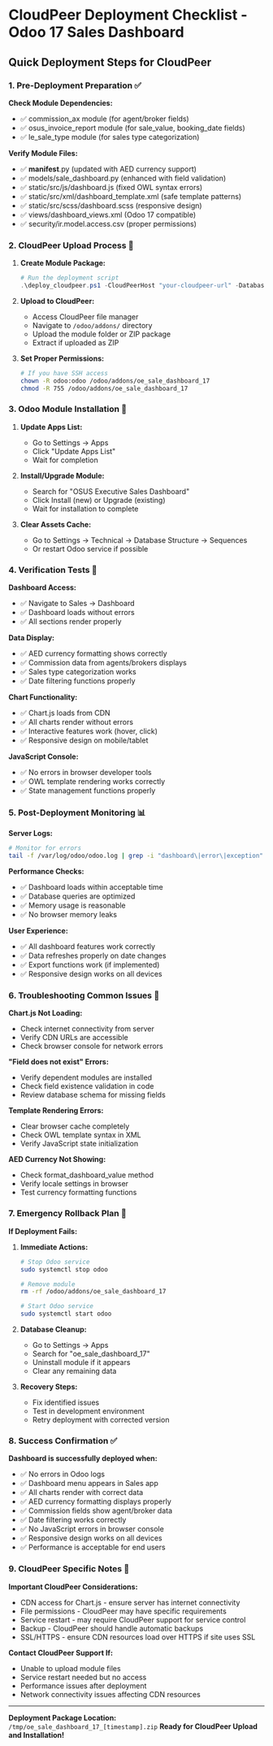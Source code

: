 # CloudPeer Deployment Checklist - Odoo 17 Sales Dashboard

## Quick Deployment Steps for CloudPeer

### 1. Pre-Deployment Preparation ✅

**Check Module Dependencies:**
- ✅ commission_ax module (for agent/broker fields)
- ✅ osus_invoice_report module (for sale_value, booking_date fields)
- ✅ le_sale_type module (for sales type categorization)

**Verify Module Files:**
- ✅ __manifest__.py (updated with AED currency support)
- ✅ models/sale_dashboard.py (enhanced with field validation)
- ✅ static/src/js/dashboard.js (fixed OWL syntax errors)
- ✅ static/src/xml/dashboard_template.xml (safe template patterns)
- ✅ static/src/scss/dashboard.scss (responsive design)
- ✅ views/dashboard_views.xml (Odoo 17 compatible)
- ✅ security/ir.model.access.csv (proper permissions)

### 2. CloudPeer Upload Process 📁

1. **Create Module Package:**
   ```powershell
   # Run the deployment script
   .\deploy_cloudpeer.ps1 -CloudPeerHost "your-cloudpeer-url" -DatabaseName "your-db" -TestMode
   ```

2. **Upload to CloudPeer:**
   - Access CloudPeer file manager
   - Navigate to `/odoo/addons/` directory
   - Upload the module folder or ZIP package
   - Extract if uploaded as ZIP

3. **Set Proper Permissions:**
   ```bash
   # If you have SSH access
   chown -R odoo:odoo /odoo/addons/oe_sale_dashboard_17
   chmod -R 755 /odoo/addons/oe_sale_dashboard_17
   ```

### 3. Odoo Module Installation 🔧

1. **Update Apps List:**
   - Go to Settings → Apps
   - Click "Update Apps List"
   - Wait for completion

2. **Install/Upgrade Module:**
   - Search for "OSUS Executive Sales Dashboard"
   - Click Install (new) or Upgrade (existing)
   - Wait for installation to complete

3. **Clear Assets Cache:**
   - Go to Settings → Technical → Database Structure → Sequences
   - Or restart Odoo service if possible

### 4. Verification Tests 🧪

**Dashboard Access:**
- ✅ Navigate to Sales → Dashboard
- ✅ Dashboard loads without errors
- ✅ All sections render properly

**Data Display:**
- ✅ AED currency formatting shows correctly
- ✅ Commission data from agents/brokers displays
- ✅ Sales type categorization works
- ✅ Date filtering functions properly

**Chart Functionality:**
- ✅ Chart.js loads from CDN
- ✅ All charts render without errors
- ✅ Interactive features work (hover, click)
- ✅ Responsive design on mobile/tablet

**JavaScript Console:**
- ✅ No errors in browser developer tools
- ✅ OWL template rendering works correctly
- ✅ State management functions properly

### 5. Post-Deployment Monitoring 📊

**Server Logs:**
```bash
# Monitor for errors
tail -f /var/log/odoo/odoo.log | grep -i "dashboard\|error\|exception"
```

**Performance Checks:**
- ✅ Dashboard loads within acceptable time
- ✅ Database queries are optimized
- ✅ Memory usage is reasonable
- ✅ No browser memory leaks

**User Experience:**
- ✅ All dashboard features work correctly
- ✅ Data refreshes properly on date changes
- ✅ Export functions work (if implemented)
- ✅ Responsive design works on all devices

### 6. Troubleshooting Common Issues 🔧

**Chart.js Not Loading:**
- Check internet connectivity from server
- Verify CDN URLs are accessible
- Check browser console for network errors

**"Field does not exist" Errors:**
- Verify dependent modules are installed
- Check field existence validation in code
- Review database schema for missing fields

**Template Rendering Errors:**
- Clear browser cache completely
- Check OWL template syntax in XML
- Verify JavaScript state initialization

**AED Currency Not Showing:**
- Check format_dashboard_value method
- Verify locale settings in browser
- Test currency formatting functions

### 7. Emergency Rollback Plan 🚨

**If Deployment Fails:**

1. **Immediate Actions:**
   ```bash
   # Stop Odoo service
   sudo systemctl stop odoo
   
   # Remove module
   rm -rf /odoo/addons/oe_sale_dashboard_17
   
   # Start Odoo service
   sudo systemctl start odoo
   ```

2. **Database Cleanup:**
   - Go to Settings → Apps
   - Search for "oe_sale_dashboard_17"
   - Uninstall module if it appears
   - Clear any remaining data

3. **Recovery Steps:**
   - Fix identified issues
   - Test in development environment
   - Retry deployment with corrected version

### 8. Success Confirmation ✅

**Dashboard is successfully deployed when:**
- ✅ No errors in Odoo logs
- ✅ Dashboard menu appears in Sales app
- ✅ All charts render with correct data
- ✅ AED currency formatting displays properly
- ✅ Commission fields show agent/broker data
- ✅ Date filtering works correctly
- ✅ No JavaScript errors in browser console
- ✅ Responsive design works on all devices
- ✅ Performance is acceptable for end users

### 9. CloudPeer Specific Notes 📝

**Important CloudPeer Considerations:**
- CDN access for Chart.js - ensure server has internet connectivity
- File permissions - CloudPeer may have specific requirements
- Service restart - may require CloudPeer support for service control
- Backup - CloudPeer should handle automatic backups
- SSL/HTTPS - ensure CDN resources load over HTTPS if site uses SSL

**Contact CloudPeer Support If:**
- Unable to upload module files
- Service restart needed but no access
- Performance issues after deployment
- Network connectivity issues affecting CDN resources

---

**Deployment Package Location:** `/tmp/oe_sale_dashboard_17_[timestamp].zip`
**Ready for CloudPeer Upload and Installation!**
